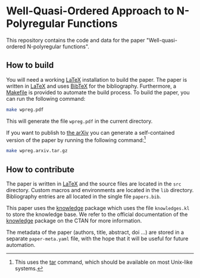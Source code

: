 # Well-Quasi-Ordered Approach to N-Polyregular Functions

This repository contains the code and data for the paper 
"Well-quasi-ordered N-polyregular functions".

## How to build

You will need a working [LaTeX] installation to build the paper. The paper is
written in [LaTeX] and uses [BibTeX] for the bibliography. Furthermore,
a [Makefile] is provided to automate the build process. To build the paper,
you can run the following command:

```bash
make wpreg.pdf
```

This will generate the file `wpreg.pdf` in the current directory.

If you want to publish to [the arXiv] you can generate a self-contained
version of the paper by running the following command:[^arxiv]

```bash
make wpreg.arxiv.tar.gz
```

[^arxiv]: This uses the [tar] command, which should be available on most Unix-like systems.

## How to contribute

The paper is written in [LaTeX] and the source files are located in the `src`
directory. Custom macros and environments are located in the `lib` directory.
Bibliography entries are all located in the single file `papers.bib`.

This paper uses the [knowledge] package which uses the file `knowledges.kl` to
store the knowledge base. We refer to the official documentation of the
[knowledge] package on the CTAN for more information.

The metadata of the paper (authors, title, abstract, doi ...) are stored in a
separate `paper-meta.yaml` file, with the hope that it will be useful for
future automation.


[LaTeX]: https://www.latex-project.org/
[BibTeX]: http://www.bibtex.org/
[Makefile]: https://www.gnu.org/software/make/
[the arXiv]: https://arxiv.org/
[tar]: https://www.gnu.org/software/tar/
[knowledge]: https://ctan.org/pkg/knowledge
[CTAN]: https://ctan.org/
